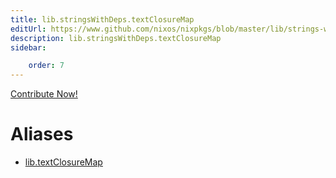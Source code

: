 ```yaml
---
title: lib.stringsWithDeps.textClosureMap
editUrl: https://www.github.com/nixos/nixpkgs/blob/master/lib/strings-with-deps.nix#L77C20
description: lib.stringsWithDeps.textClosureMap
sidebar:

    order: 7
---
```


<a href="https://www.github.com/nixos/nixpkgs/blob/master/lib/strings-with-deps.nix#L77C20">Contribute Now!</a>


# Aliases

- [lib.textClosureMap](/nix-doc-comments/reference/lib/lib-textClosureMap)


